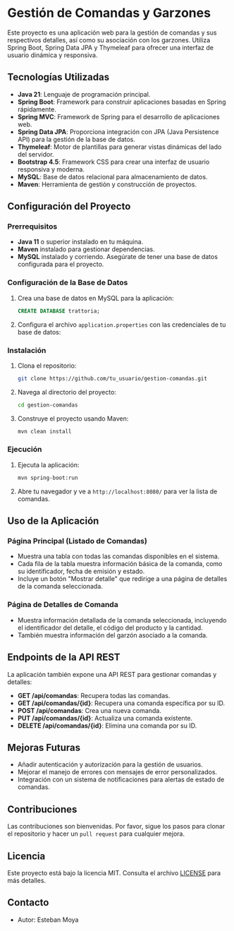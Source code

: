# Gestión de Comandas y Garzones

Este proyecto es una aplicación web para la gestión de comandas y sus respectivos detalles, así como su asociación con los garzones. Utiliza Spring Boot, Spring Data JPA y Thymeleaf para ofrecer una interfaz de usuario dinámica y responsiva.

## Tecnologías Utilizadas

- **Java 21**: Lenguaje de programación principal.
- **Spring Boot**: Framework para construir aplicaciones basadas en Spring rápidamente.
- **Spring MVC**: Framework de Spring para el desarrollo de aplicaciones web.
- **Spring Data JPA**: Proporciona integración con JPA (Java Persistence API) para la gestión de la base de datos.
- **Thymeleaf**: Motor de plantillas para generar vistas dinámicas del lado del servidor.
- **Bootstrap 4.5**: Framework CSS para crear una interfaz de usuario responsiva y moderna.
- **MySQL**: Base de datos relacional para almacenamiento de datos.
- **Maven**: Herramienta de gestión y construcción de proyectos.

## Configuración del Proyecto

### Prerrequisitos

- **Java 11** o superior instalado en tu máquina.
- **Maven** instalado para gestionar dependencias.
- **MySQL** instalado y corriendo. Asegúrate de tener una base de datos configurada para el proyecto.

### Configuración de la Base de Datos

1. Crea una base de datos en MySQL para la aplicación:

    ```sql
    CREATE DATABASE trattoria;
    ```

2. Configura el archivo `application.properties` con las credenciales de tu base de datos:

### Instalación

1. Clona el repositorio:

    ```bash
    git clone https://github.com/tu_usuario/gestion-comandas.git
    ```

2. Navega al directorio del proyecto:

    ```bash
    cd gestion-comandas
    ```

3. Construye el proyecto usando Maven:

    ```bash
    mvn clean install
    ```

### Ejecución

1. Ejecuta la aplicación:

    ```bash
    mvn spring-boot:run
    ```

2. Abre tu navegador y ve a `http://localhost:8080/` para ver la lista de comandas.

## Uso de la Aplicación

### Página Principal (Listado de Comandas)

- Muestra una tabla con todas las comandas disponibles en el sistema.
- Cada fila de la tabla muestra información básica de la comanda, como su identificador, fecha de emisión y estado.
- Incluye un botón "Mostrar detalle" que redirige a una página de detalles de la comanda seleccionada.

### Página de Detalles de Comanda

- Muestra información detallada de la comanda seleccionada, incluyendo el identificador del detalle, el código del producto y la cantidad.
- También muestra información del garzón asociado a la comanda.

## Endpoints de la API REST

La aplicación también expone una API REST para gestionar comandas y detalles:

- **GET /api/comandas**: Recupera todas las comandas.
- **GET /api/comandas/{id}**: Recupera una comanda específica por su ID.
- **POST /api/comandas**: Crea una nueva comanda.
- **PUT /api/comandas/{id}**: Actualiza una comanda existente.
- **DELETE /api/comandas/{id}**: Elimina una comanda por su ID.

## Mejoras Futuras

- Añadir autenticación y autorización para la gestión de usuarios.
- Mejorar el manejo de errores con mensajes de error personalizados.
- Integración con un sistema de notificaciones para alertas de estado de comandas.

## Contribuciones

Las contribuciones son bienvenidas. Por favor, sigue los pasos para clonar el repositorio y hacer un `pull request` para cualquier mejora.

## Licencia

Este proyecto está bajo la licencia MIT. Consulta el archivo [LICENSE](LICENSE) para más detalles.

## Contacto

- Autor: Esteban Moya 

